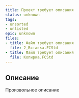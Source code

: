 ```yaml
---
title: Проект требует описания
status: unknown
tags:
- unsorted
- unlisted
epic: unknown
files:
- title: Файл требует описания
  file: 2_Вставка.FCStd
- title: Файл требует описания
  file: Копирка.FCStd
---
```



## Описание

Произвольное описание